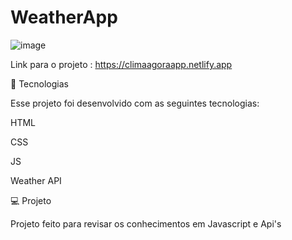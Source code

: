 # WeatherApp
![image](https://user-images.githubusercontent.com/99630566/195575811-846fe403-8c88-460a-94b2-3413feaffd9c.png)

Link para o projeto : https://climaagoraapp.netlify.app

🚀 Tecnologias

Esse projeto foi desenvolvido com as seguintes tecnologias:

HTML

CSS

JS 

Weather API

💻 Projeto

Projeto feito para revisar os conhecimentos em Javascript e Api's

